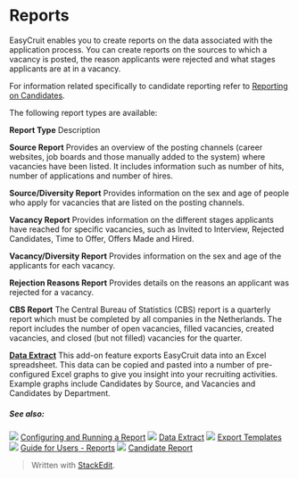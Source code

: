 # Reports

EasyCruit enables you to create reports on the data associated with the application process. You can create reports on the sources to which a vacancy is posted, the reason applicants were rejected and what stages applicants are at in a vacancy.

For information related specifically to candidate reporting refer to  [Reporting on Candidates](reporting_on_candidates.htm).

The following report types are available:

**Report Type**
Description

**Source Report**
Provides an overview of the posting channels (career websites, job boards and those manually added to the system) where vacancies have been listed. It includes information such as number of hits, number of applications and number of hires.

**Source/Diversity Report**
Provides information on the sex and age of people who apply for vacancies that are listed on the posting channels.

**Vacancy Report**
Provides information on the different stages applicants have reached for specific vacancies, such as Invited to Interview, Rejected Candidates, Time to Offer, Offers Made and Hired.

**Vacancy/Diversity Report**
Provides information on the sex and age of the applicants for each vacancy.

**Rejection Reasons Report**
Provides details on the reasons an applicant was rejected for a vacancy.

**CBS Report**
The Central Bureau of Statistics (CBS) report is a quarterly report which must be completed by all companies in the Netherlands. The report includes the number of open vacancies, filled vacancies, created vacancies, and closed (but not filled) vacancies for the quarter.

**[Data Extract](data_extract.htm)**
This add-on feature exports EasyCruit data into an Excel spreadsheet. This data can be copied and pasted into a number of pre-configured Excel graphs to give you insight into your recruiting activities. Example graphs include Candidates by Source, and Vacancies and Candidates by Department.

##### See also:

![](../Resources/Images/icon-document-link.png) [Configuring and Running a Report](configuring_and_running_a_report.htm)
![](../Resources/Images/icon-document-link.png) [Data Extract](data_extract.htm)
![](../Resources/Images/icon-document-link.png) [Export Templates](export_templates.htm)
![](../Resources/Images/icon-document-link.png) [Guide for Users - Reports](guide_for_users_reports.htm)
![](../Resources/Images/icon-document-link.png) [Candidate Report](candidate_report.htm)


> Written with [StackEdit](https://stackedit.io/).
<!--stackedit_data:
eyJoaXN0b3J5IjpbNTQ4ODc0NDA2XX0=
-->